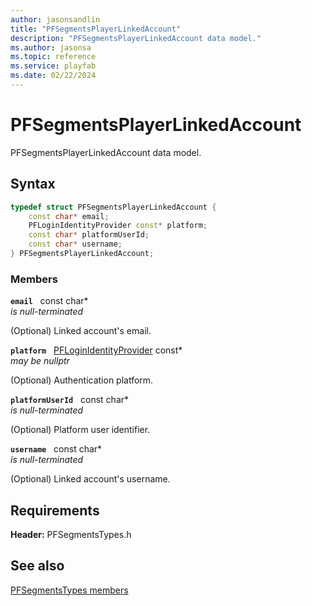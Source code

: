 ```yaml
---
author: jasonsandlin
title: "PFSegmentsPlayerLinkedAccount"
description: "PFSegmentsPlayerLinkedAccount data model."
ms.author: jasonsa
ms.topic: reference
ms.service: playfab
ms.date: 02/22/2024
---
```


# PFSegmentsPlayerLinkedAccount  

PFSegmentsPlayerLinkedAccount data model.  

## Syntax  
  
```cpp
typedef struct PFSegmentsPlayerLinkedAccount {  
    const char* email;  
    PFLoginIdentityProvider const* platform;  
    const char* platformUserId;  
    const char* username;  
} PFSegmentsPlayerLinkedAccount;  
```
  
### Members  
  
**`email`** &nbsp; const char*  
*is null-terminated*  
  
(Optional) Linked account's email.
  
**`platform`** &nbsp; [PFLoginIdentityProvider](../../pftypes/enums/pfloginidentityprovider.md) const*  
*may be nullptr*  
  
(Optional) Authentication platform.
  
**`platformUserId`** &nbsp; const char*  
*is null-terminated*  
  
(Optional) Platform user identifier.
  
**`username`** &nbsp; const char*  
*is null-terminated*  
  
(Optional) Linked account's username.
  
  
## Requirements  
  
**Header:** PFSegmentsTypes.h
  
## See also  
[PFSegmentsTypes members](../pfsegmentstypes_members.md)  

  
  
